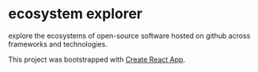 # ecosystem explorer

explore the ecosystems of open-source software hosted on github across frameworks and technologies.

This project was bootstrapped with [Create React App](https://github.com/facebookincubator/create-react-app).
